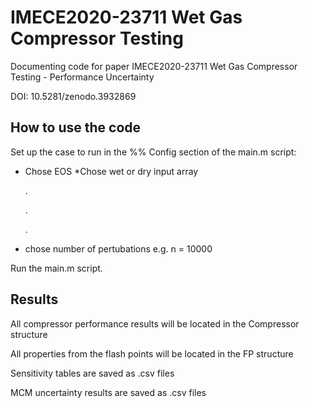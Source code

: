 # IMECE2020-23711 Wet Gas Compressor Testing
Documenting code for paper IMECE2020-23711 Wet Gas Compressor Testing - Performance Uncertainty

DOI: 10.5281/zenodo.3932869
  
## How to use the code
Set up the case to run in the %% Config section of the main.m script:
* Chose EOS
*Chose wet or dry input array

  .
  
  .
  
  .
  
*  chose number of pertubations e.g. n = 10000
  
  Run the main.m script.

## Results
All compressor performance results will be located in the Compressor structure

All properties from the flash points will be located in the FP structure

Sensitivity tables are saved as .csv files

MCM uncertainty results are saved as .csv files

